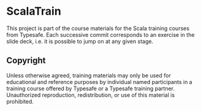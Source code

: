 # ScalaTrain #

This project is part of the course materials for the Scala training courses from Typesafe. Each successive commit corresponds to an exercise in the slide deck, i.e. it is possible to jump on at any given stage.

## Copyright ##

Unless otherwise agreed, training materials may only be used for educational and reference purposes by individual named participants in a training course offered by Typesafe or a Typesafe training partner. Unauthorized reproduction, redistribution, or use of this material is prohibited.
